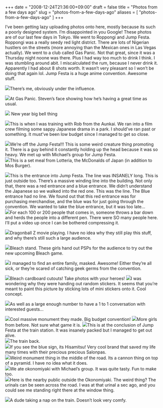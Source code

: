 +++
date = "2008-12-24T21:36:00+09:00"
draft = false
title = "Photos from a few days ago"
slug = "photos-from-a-few-days-ago"
aliases = [
	"photos-from-a-few-days-ago"
]
+++

I’ve been getting lazy uploading photos onto here, mostly because its such a poorly designed system. I’m disappointed in you Google! These photos are of our last few days in Tokyo. We went to Roppongi and Jump Festa. Roppongi was a really seedy red light district. There are lots of Nigerian hustlers on the streets (more annoying than the Mexican ones in Las Vegas actually). We went to a club called Gas Panic. Not that great, since it was a Thursday night noone was there. Plus I had way too much to drink I think. I was stumbling around abit. I miscalculated the rum, because I never drink it. Apparently I had about 8 shots worth. It wasn’t very pleasant so I won’t be doing that again lol. Jump Festa is a huge anime convention. Awesome stuff.
  
![](/images/2010/10/dscf00602.jpg)There’s me, obviously under the influence.  

![](/images/2010/10/dscf00622.jpg)At Gas Panic. Steven’s face showing how he’s having a great time as usual.


![](/images/2010/10/dscf00642.jpg) New year big bell thing

![](/images/2010/10/dscf00671.jpg)This is when I was training with Rob from the Aunkai. We ran into a film crew filming some sappy Japanese drama in a park. I should’ve ran past or something. It must’ve been low budget since I managed to get so close.  


![](/images/2010/10/dscf00695.jpg)We’re off the Jump Festa!!! This is some weird creature thing promoting it. There is a guy behind it constantly holding up the head because it was so heavy. We met up with Michael’s group for Jump Festa.  
![](/images/2010/10/dscf00702.jpg)This is a set meal from Lotteria, the McDonalds of Japan (in addition to Mos Burger).  

![](/images/2010/10/dscf00753.jpg)This is the entrance into Jump Festa. The line was INSANELY long. This is just outside too. There’s a massive winding line into the building. Not only that, there was a red entrance and a blue entrance. We didn’t understand the Japanese so we walked into the red one. This was the line. The Blue entrance had no line. We found out that this red entrance was for purchasing merchandise, and the blue was for just going through the convention. We wanted to take the blue entrance, but it was too late…  
![](/images/2010/10/dscf00763.jpg)For each 100 or 200 people that comes in, someone throws a bar down and herds the people into a different pen. There were SO many people here. I’ll put a video up once I can be bothered compressing it.  

![](/images/2010/10/dscf00845.jpg)Dragonball Z movie playing. I have no idea why they still play this stuff, and why there’s still such a large audience.  


![](/images/2010/10/dscf00872.jpg)Bleach stand. These girls hand out PSPs for the audience to try out the new upcoming Bleach game.  

![](/images/2010/10/dscf00933.jpg)I managed to find an entire family, masked. Awesome! Either they’re all sick, or they’re scared of catching geek germs from the convention.  

![](/images/2010/10/dscf00952.jpg)Bleach cardboard cutouts! Take photos with your heroes!
![](/images/2010/10/dscf00961.jpg)I was wondering why they were handing out random stickers. It seems that you’re meant to paint this picture by sticking lots of mini stickers onto it. Cool concept.  


![](/images/2010/10/dscf01001.jpg)As well as a large enough number to have a 1 to 1 conversation with interested guests…  

![](/images/2010/10/dscf01021.jpg)Cool massive monument they made. Big budget convention!
![](/images/2010/10/dscf01031.jpg)More girls from before. Not sure what game it is.
![](/images/2010/10/dscf01041.jpg)This is at the conclusion of Jump Festa at the train station. It was insanely packed but I managed to get out alive.  
![](/images/2010/10/dscf01061.jpg)The train back.  
![](/images/2010/10/dscf01091.jpg)If you see the blue sign, its Hisamitsu! Very cool brand that saved my life many times with their precious precious Salonpas.  
![](/images/2010/10/dscf01111.jpg)Weird monument thing in the middle of the road. Its a cannon thing on top of a pyramid. I have no idea what it does.  
![](/images/2010/10/dscf01121.jpg)We ate okonomiyaki with Michael’s group. It was quite tasty. Fun to make too.  
![](/images/2010/10/dscf01131.jpg)Here is the nearby public outside the Okonomiyaki. The weird thing? The urinals can be seen across the road. I was at that urinal a sec ago, and you could see me standing right there at the window thing.


![](/images/2010/10/dscf01081.jpg)A dude taking a nap on the train. Doesn’t look very comfy. 
